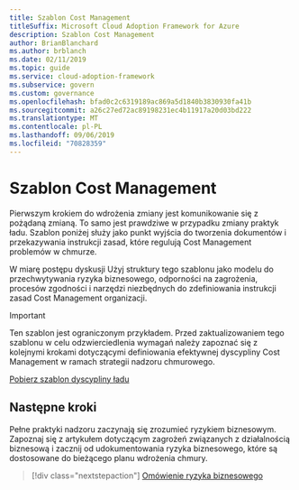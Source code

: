 ```yaml
---
title: Szablon Cost Management
titleSuffix: Microsoft Cloud Adoption Framework for Azure
description: Szablon Cost Management
author: BrianBlanchard
ms.author: brblanch
ms.date: 02/11/2019
ms.topic: guide
ms.service: cloud-adoption-framework
ms.subservice: govern
ms.custom: governance
ms.openlocfilehash: bfad0c2c6319189ac869a5d1840b3830930fa41b
ms.sourcegitcommit: a26c27ed72ac89198231ec4b11917a20d03bd222
ms.translationtype: MT
ms.contentlocale: pl-PL
ms.lasthandoff: 09/06/2019
ms.locfileid: "70828359"
---
```

# <a name="cost-management-template"></a>Szablon Cost Management

Pierwszym krokiem do wdrożenia zmiany jest komunikowanie się z pożądaną zmianą. To samo jest prawdziwe w przypadku zmiany praktyk ładu. Szablon poniżej służy jako punkt wyjścia do tworzenia dokumentów i przekazywania instrukcji zasad, które regulują Cost Management problemów w chmurze.

W miarę postępu dyskusji Użyj struktury tego szablonu jako modelu do przechwytywania ryzyka biznesowego, odporności na zagrożenia, procesów zgodności i narzędzi niezbędnych do zdefiniowania instrukcji zasad Cost Management organizacji.

> [!IMPORTANT]
> Ten szablon jest ograniczonym przykładem. Przed zaktualizowaniem tego szablonu w celu odzwierciedlenia wymagań należy zapoznać się z kolejnymi krokami dotyczącymi definiowania efektywnej dyscypliny Cost Management w ramach strategii nadzoru chmurowego.

<!-- markdownlint-disable MD033 -->

 <a href="https://archcenter.blob.core.windows.net/cdn/fusion/governance/Cost%20Management%20Discipline%20Template.docx">Pobierz szablon dyscypliny ładu</a>

<!-- markdownlint-enable MD033 -->

## <a name="next-steps"></a>Następne kroki

Pełne praktyki nadzoru zaczynają się zrozumieć ryzykiem biznesowym. Zapoznaj się z artykułem dotyczącym zagrożeń związanych z działalnością biznesową i zacznij od udokumentowania ryzyka biznesowego, które są dostosowane do bieżącego planu wdrożenia chmury.

> [!div class="nextstepaction"]
> [Omówienie ryzyka biznesowego](./business-risks.md)
